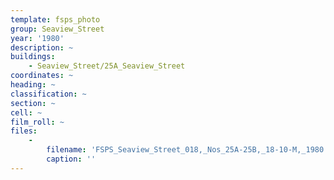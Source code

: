 ```yaml
---
template: fsps_photo
group: Seaview_Street
year: '1980'
description: ~
buildings:
    - Seaview_Street/25A_Seaview_Street
coordinates: ~
heading: ~
classification: ~
section: ~
cell: ~
film_roll: ~
files:
    -
        filename: 'FSPS_Seaview_Street_018,_Nos_25A-25B,_18-10-M,_1980.png'
        caption: ''
---
```

